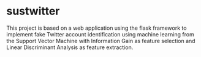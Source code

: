 # sustwitter
This project is based on a web application using the flask framework to implement fake Twitter account identification using machine learning from the Support Vector Machine with Information Gain as feature selection and Linear Discriminant Analysis as feature extraction.
